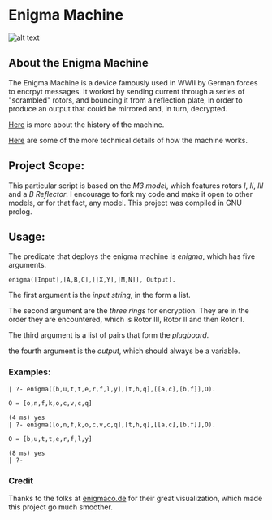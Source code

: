 # Enigma Machine

![alt text](http://i.imgur.com/hjOIrnt.png "Sample IO on Ubuntu 12.04")

## About the Enigma Machine

The Enigma Machine is a device famously used in WWII by German forces to encrpyt messages. It worked by 
sending current through a series of "scrambled" rotors, and bouncing it from a reflection plate, in order
to produce an output that could be mirrored and, in turn, decrypted.  

[Here](http://en.wikipedia.org/wiki/Enigma_machine) is more about the history of the machine.

[Here](http://users.telenet.be/d.rijmenants/en/enigmatech.htm) are some of the more technical details of how the machine works.

## Project Scope:

This particular script is based on the *M3 model*, which features rotors *I*, *II*, *III* and a *B Reflector*.
I encourage to fork my code and make it open to other models, or for that fact, any model.
This project was compiled in GNU prolog.

## Usage:

The predicate that deploys the enigma machine is *enigma*, which has five arguments.

`enigma([Input],[A,B,C],[[X,Y],[M,N]], Output).`

The first argument is the *input string*, in the form a list.

The second argument are the *three rings* for encryption. They are in the order they are encountered, 
which is Rotor III, Rotor II and then Rotor I.

The third argument is a list of pairs that form the *plugboard*.

the fourth argument is the *output*, which should always be a variable.

### Examples:

```
| ?- enigma([b,u,t,t,e,r,f,l,y],[t,h,q],[[a,c],[b,f]],O).

O = [o,n,f,k,o,c,v,c,q]

(4 ms) yes
| ?- enigma([o,n,f,k,o,c,v,c,q],[t,h,q],[[a,c],[b,f]],O).

O = [b,u,t,t,e,r,f,l,y]

(8 ms) yes
| ?- 
```

### Credit

Thanks to the folks at [enigmaco.de](http://enigmaco.de/enigma/enigma.html) for their great visualization, which made this project go much smoother.
